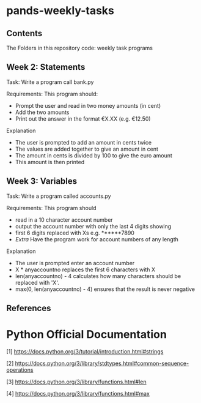# pands-weekly-tasks

## Contents
The Folders in this repository
code: weekly task programs

## Week 2: Statements
Task: Write a program call bank.py

Requirements: This program should:
- Prompt the user and read in two money amounts (in cent)
- Add the two amounts
- Print out the answer in the format €X.XX (e.g. €12.50)

Explanation
- The user is prompted to add an amount in cents twice
- The values are added together to give an amount in cent
- The amount in cents is divided by 100 to give the euro amount
- This amount is then printed


## Week 3: Variables
Task: Write a program called accounts.py

Requirements: This program should
- read in a 10 character account number 
- output the account number with only the last 4 digits showing
- first 6 digits replaced with Xs e.g. ******7890
- *Extra* Have the program work for account numbers of any length

Explanation
- The user is prompted enter an account number
- X * anyaccountno replaces the first 6 characters with X
- len(anyaccountno) - 4 calculates how many characters should be replaced with 'X'.
- max(0, len(anyaccountno) - 4) ensures that the result is never negative

## References
# Python Official Documentation
[1] https://docs.python.org/3/tutorial/introduction.html#strings

[2] https://docs.python.org/3/library/stdtypes.html#common-sequence-operations

[3] https://docs.python.org/3/library/functions.html#len

[4] https://docs.python.org/3/library/functions.html#max
